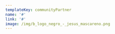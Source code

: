 ```yaml
---
templateKey: communityPartner
name: '#'
link: '#'
image: /img/b_logo_negro_-_jesus_mascareno.png
---
```

